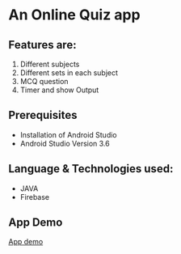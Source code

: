 # An Online Quiz app 


## Features are: 
1. Different subjects
2. Different sets in each subject  
3. MCQ question
4. Timer and show Output

## Prerequisites
* Installation of Android Studio
* Android Studio Version 3.6

## Language & Technologies used:
* JAVA
* Firebase

## App Demo
[App demo](https://github.com/mahbuba26/Online-Quiz/issues/1#issue-2203886806)


